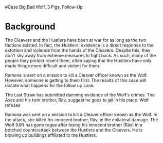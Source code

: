 #Case Big Bad Wolf, 3 Pigs, Follow-Up
# Background

The Cleavers and the Hustlers have been at war for as long as the two factions existed. In fact, the Hustlers' existence is a direct response to the extortion and violence from the hands of the Cleavers. Despite this, they don't shy away from extreme measures to fight back. As such, many of the people they protect resent them, often saying that the Hustlers have only made things more difficult and violent for them.

Ramona is sent on a mission to kill a Cleaver officer known as the Wolf. However, someone is getting to them first. The results of this case will dictate what happens for the follow up case.

The Last Straw has submitted damning evidence of the Wolf's crimes. The Axes and his twin brother, Räv, suggest he goes to jail in his place. Wolf refuses 

Ramona was sent on a mission to kill a Cleaver officer known as the Wolf. In the attack, she killed his innocent brother, Räv, in the collateral damage.
The Wolf (Ulf) has gone rogue after losing his innocent brother (Räv) in a botched counterattack between the Hustlers and the Cleavers. He is blowing up buildings affiliated to the Hustlers.